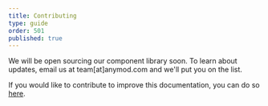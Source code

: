 ```yaml
---
title: Contributing
type: guide
order: 501
published: true
---
```


<p class="tip">We will be open sourcing our component library soon. To learn about updates, email us at team[at]anymod.com and we'll put you on the list.</p>

If you would like to contribute to improve this documentation, you can do so [here](https://github.com/anymod/guide).
